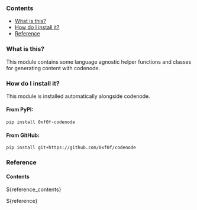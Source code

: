 ### Contents
- [What is this?](#what-is-this)
- [How do I install it?](#how-do-i-install-it)
- [Reference](#reference)

### What is this?
This module contains some language agnostic helper functions
and classes for generating content with codenode.

### How do I install it?
This module is installed automatically alongside codenode.

#### From PyPI:
`pip install 0xf0f-codenode`

#### From GitHub:
`pip install git+https://github.com/0xf0f/codenode`

### Reference
#### Contents
${reference_contents}

${reference}
